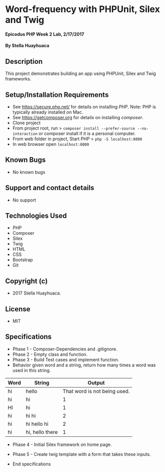 # Word-frequency with PHPUnit, Silex and Twig

#### Epicodus PHP Week 2 Lab, 2/17/2017

#### By Stella Huayhuaca

## Description

This project demonstrates building an app using PHPUnit, Silex and Twig frameworks.

## Setup/Installation Requirements
* See https://secure.php.net/ for details on installing _PHP_.  Note: PHP is typically already installed on Mac.
* See https://getcomposer.org for details on installing _composer_.
* Clone project
* From project root, run > `composer install --prefer-source --no-interaction` or composer install if it is a personal computer.
* From web folder in project, Start PHP > `php -S localhost:8000`
* In web browser open `localhost:8000`

## Known Bugs
* No known bugs

## Support and contact details
* No support

## Technologies Used
* PHP
* Composer
* Silex
* Twig
* HTML
* CSS
* Bootstrap
* Git

## Copyright (c)
* 2017 Stella Huayhuaca.

## License
* MIT

## Specifications
* Phase 1 - Composer-Dependencies and .gitignore.
* Phase 2 - Empty class and function.
* Phase 3 - Build Test cases and implement function.
* Behavior given word and a string, return how many times a word was used in this string.

| Word         | String                     | Output                           |
|--------------|----------------------------|-------------------------------------|
| hi           | hello                      |  That word is not being used.|
| hi           | hi                         |  1                                 |
| HI           | hi                         |  1                                  |
| hi           | hi hi                      |  2                                  |
| hi           | hi hello hi                |  2                                  |
| hi| hi, hello there |1|

* Phase 4 - Initial Silex framework on home page.
* Phase 5 - Create twig template with a form that takes these inputs.

* End specifications
